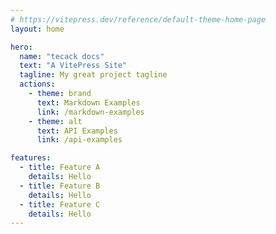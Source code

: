 ```yaml
---
# https://vitepress.dev/reference/default-theme-home-page
layout: home

hero:
  name: "tecack docs"
  text: "A VitePress Site"
  tagline: My great project tagline
  actions:
    - theme: brand
      text: Markdown Examples
      link: /markdown-examples
    - theme: alt
      text: API Examples
      link: /api-examples

features:
  - title: Feature A
    details: Hello
  - title: Feature B
    details: Hello
  - title: Feature C
    details: Hello
---
```

